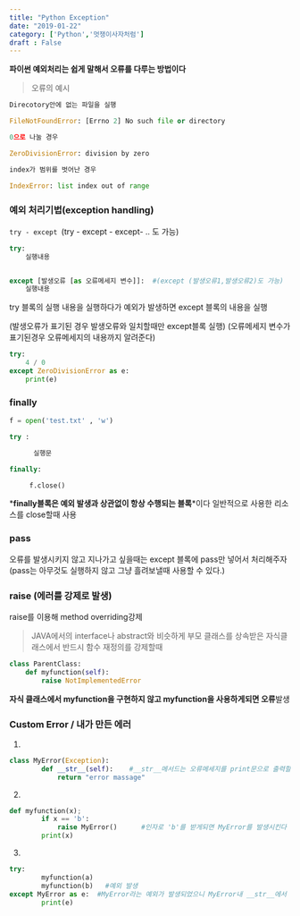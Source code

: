 ```yaml
---
title: "Python Exception"
date: "2019-01-22"
category: ['Python','멋쟁이사자처럼']
draft : False
---
```



**파이썬 예외처리는 쉽게 말해서 오류를 다루는 방법이다**


> 오류의 예시

```python
Direcotory안에 없는 파일을 실행

FileNotFoundError: [Errno 2] No such file or directory 
```

```python
0으로 나눌 경우

ZeroDivisionError: division by zero
```

```python
index가 범위를 벗어난 경우

IndexError: list index out of range
```




### 예외 처리기법(exception handling)

`try - except `(try - except - except- .. 도 가능)

```python
try:
    실행내용


except [발생오류 [as 오류메세지 변수]]:  #(except (발생오류1,발생오류2)도 가능)
    실행내용
```

try 블록의 실행 내용을 실행하다가 
예외가 발생하면 except 블록의 내용을 실행

(발생오류가 표기된 경우 발생오류와 일치할때만 except블록 실행)
(오류메세지 변수가 표기된경우 오류메세지의 내용까지 알려준다)

```python
try:
    4 / 0
except ZeroDivisionError as e:
    print(e)
```


### finally
```python
f = open('test.txt' , 'w')

try : 

      실행문

finally:

     f.close()
```

*__finally블록은 예외 발생과 상관없이 항상 수행되는 블록__*이다
일반적으로 사용한 리소스를 close할때 사용




### pass

오류를 발생시키지 않고 지나가고 싶을때는
except 블록에 pass만 넣어서 처리해주자
(pass는 아무것도 실행하지 않고 그냥 흘려보낼때 사용할 수 있다.)




### raise (에러를 강제로 발생)  

raise를 이용해 method overriding강제


>JAVA에서의 interface나 abstract와 비슷하게
부모 클래스를 상속받은 자식클래스에서 반드시 함수 재정의를 강제할때

```python
class ParentClass:
    def myfunction(self):
        raise NotImplementedError
```

**자식 클래스에서 myfunction을 구현하지 않고 myfunction을 사용하게되면 오류**발생




### Custom Error / 내가 만든 에러

1. 
```python
class MyError(Exception):
        def __str__(self):    #__str__메서드는 오류메세지를 print문으로 출력할때 호출
            return "error massage" 
```
2. 
```python
def myfunction(x);
        if x == 'b':
            raise MyError()      #인자로 'b'를 받게되면 MyError를 발생시킨다
        print(x)
```


3. 
```python
try:
        myfunction(a) 
        myfunction(b)   #예외 발생
except MyError as e:  #MyError라는 예외가 발생되었으니 MyError내 __str__에서 e(에러메세지) 리턴 받음
        print(e)    
```